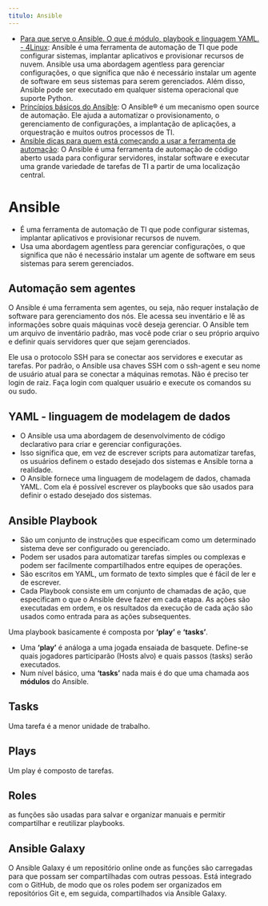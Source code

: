 ```yaml
---
titulo: Ansible
---
```

- [Para que serve o Ansible. O que é módulo, playbook e linguagem YAML. - 4Linux]([https://developer.android.com/guide/components/activities/intro-activities?hl=pt-br](https://4linux.com.br/o-que-e-ansible/)): Ansible é uma ferramenta de automação de TI que pode configurar sistemas, implantar aplicativos e provisionar recursos de nuvem. Ansible usa uma abordagem agentless para gerenciar configurações, o que significa que não é necessário instalar um agente de software em seus sistemas para serem gerenciados. Além disso, Ansible pode ser executado em qualquer sistema operacional que suporte Python.
- [Princípios básicos do Ansible](https://www.redhat.com/pt-br/topics/automation/learning-ansible-tutorial): O Ansible® é um mecanismo open source de automação. Ele ajuda a automatizar o provisionamento, o gerenciamento de configurações, a implantação de aplicações, a orquestração e muitos outros processos de TI.
- [Ansible dicas para quem está começando a usar a ferramenta de automação](https://blog.mandic.com.br/artigos/ansible-dicas-para-quem-esta-comecando-a-usar-a-ferramenta-de-automacao/): O Ansible é uma ferramenta de automação de código aberto usada para configurar servidores, instalar software e executar uma grande variedade de tarefas de TI a partir de uma localização central.

# Ansible

- É uma ferramenta de automação de TI que pode configurar sistemas, implantar aplicativos e provisionar recursos de nuvem.
- Usa uma abordagem agentless para gerenciar configurações, o que significa que não é necessário instalar um agente de software em seus sistemas para serem gerenciados.

## Automação sem agentes

O Ansible é uma ferramenta sem agentes, ou seja, não requer instalação de software para gerenciamento dos nós. Ele acessa seu inventário e lê as informações sobre quais máquinas você deseja gerenciar. O Ansible tem um arquivo de inventário padrão, mas você pode criar o seu próprio arquivo e definir quais servidores quer que sejam gerenciados. 

Ele usa o protocolo SSH para se conectar aos servidores e executar as tarefas. Por padrão, o Ansible usa chaves SSH com o ssh-agent e seu nome de usuário atual para se conectar a máquinas remotas. Não é preciso ter login de raiz. Faça login com qualquer usuário e execute os comandos su ou sudo.

## YAML - linguagem de modelagem de dados

- O Ansible usa uma abordagem de desenvolvimento de código declarativo para criar e gerenciar configurações. 
- Isso significa que, em vez de escrever scripts para automatizar tarefas, os usuários definem o estado desejado dos sistemas e Ansible torna a realidade. 
- O Ansible fornece uma linguagem de modelagem de dados, chamada YAML. Com ela é possível escrever os playbooks que são usados para definir o estado desejado dos sistemas.

## Ansible Playbook

- São um conjunto de instruções que especificam como um determinado sistema deve ser configurado ou gerenciado.
- Podem ser usados para automatizar tarefas simples ou complexas e podem ser facilmente compartilhados entre equipes de operações.
- São escritos em YAML, um formato de texto simples que é fácil de ler e de escrever.
- Cada Playbook consiste em um conjunto de chamadas de ação, que especificam o que o Ansible deve fazer em cada etapa. As ações são executadas em ordem, e os resultados da execução de cada ação são usados como entrada para as ações subsequentes.

Uma playbook basicamente é composta por **‘play’** e **‘tasks’**. 

- Uma **‘play’** é análoga a uma jogada ensaiada de basquete. Define-se quais jogadores participarão (Hosts alvo) e quais passos (tasks) serão executados.
- Num nível básico, uma **‘tasks’** nada mais é do que uma chamada aos **módulos** do Ansible.

## Tasks

Uma tarefa é a menor unidade de trabalho.

## Plays

Um play é composto de tarefas.

## Roles

as funções são usadas para salvar e organizar manuais e permitir compartilhar e reutilizar playbooks. 

## Ansible Galaxy

O Ansible Galaxy é um repositório online onde as funções são carregadas para que possam ser compartilhadas com outras pessoas. Está integrado com o GitHub, de modo que os roles podem ser organizados em repositórios Git e, em seguida, compartilhados via Ansible Galaxy.
